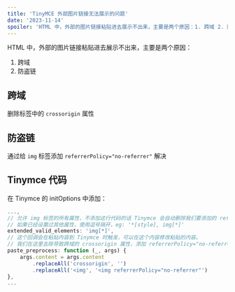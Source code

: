 ```yaml
---
title: 'TinyMCE 外部图片链接无法展示的问题'
date: '2023-11-14'
spoiler: 'HTML 中，外部的图片链接粘贴进去展示不出来，主要是两个原因：1. 跨域 2. 防盗链...'
---
```


HTML 中，外部的图片链接粘贴进去展示不出来，主要是两个原因：

1. 跨域
2. 防盗链

## 跨域

删除标签中的 `crossorigin` 属性

## 防盗链

通过给 `img` 标签添加 `referrerPolicy="no-referrer"` 解决

## Tinymce 代码

在 Tinymce 的 initOptions 中添加：

```js
...,
// 允许 img 标签的所有属性，不添加这行代码的话 Tinymce 会自动删除我们要添加的 referrerPolicy 属性
// 如果已经设置过其他属性，使用逗号隔开，eg: '*[style], img[*]'
extended_valid_elements: 'img[*]',
// 这个回调会在粘贴内容到 Tinymce 时触发，可以在这个内容修改粘贴的内容。
// 我们在这里去除导致跨域的 crossorigin 属性，添加 referrerPolicy="no-referrer"
paste_preprocess: function (_, args) {
    args.content = args.content
        .replaceAll('crossorigin', '')
        .replaceAll('<img', '<img referrerPolicy="no-referrer"')
},
...
```

